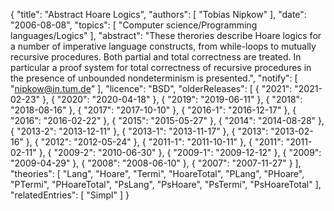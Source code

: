 {
    "title": "Abstract Hoare Logics",
    "authors": [
        "Tobias Nipkow"
    ],
    "date": "2006-08-08",
    "topics": [
        "Computer science/Programming languages/Logics"
    ],
    "abstract": "These therories describe Hoare logics for a number of imperative language constructs, from while-loops to mutually recursive procedures. Both partial and total correctness are treated. In particular a proof system for total correctness of recursive procedures in the presence of unbounded nondeterminism is presented.",
    "notify": [
        "nipkow@in.tum.de"
    ],
    "licence": "BSD",
    "olderReleases": [
        {
            "2021": "2021-02-23"
        },
        {
            "2020": "2020-04-18"
        },
        {
            "2019": "2019-06-11"
        },
        {
            "2018": "2018-08-16"
        },
        {
            "2017": "2017-10-10"
        },
        {
            "2016-1": "2016-12-17"
        },
        {
            "2016": "2016-02-22"
        },
        {
            "2015": "2015-05-27"
        },
        {
            "2014": "2014-08-28"
        },
        {
            "2013-2": "2013-12-11"
        },
        {
            "2013-1": "2013-11-17"
        },
        {
            "2013": "2013-02-16"
        },
        {
            "2012": "2012-05-24"
        },
        {
            "2011-1": "2011-10-11"
        },
        {
            "2011": "2011-02-11"
        },
        {
            "2009-2": "2010-06-30"
        },
        {
            "2009-1": "2009-12-12"
        },
        {
            "2009": "2009-04-29"
        },
        {
            "2008": "2008-06-10"
        },
        {
            "2007": "2007-11-27"
        }
    ],
    "theories": [
        "Lang",
        "Hoare",
        "Termi",
        "HoareTotal",
        "PLang",
        "PHoare",
        "PTermi",
        "PHoareTotal",
        "PsLang",
        "PsHoare",
        "PsTermi",
        "PsHoareTotal"
    ],
    "relatedEntries": [
        "Simpl"
    ]
}